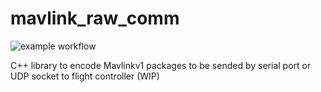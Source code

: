 # mavlink_raw_comm

![example workflow](https://github.com/github/mavlink_raw_comm/actions/workflows/cmake.yml/badge.svg)

C++ library to encode Mavlinkv1 packages to be sended by serial port or UDP socket to flight controller (WIP)
